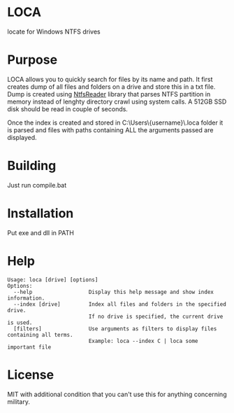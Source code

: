 # LOCA
locate for Windows NTFS drives

# Purpose
LOCA allows you to quickly search for files by its name and path. It first creates dump of all files and folders on a drive and store this in a txt file. Dump is created using [NtfsReader](https://sourceforge.net/projects/ntfsreader/) library that parses NTFS partition in memory instead of lenghty directory crawl using system calls. A 512GB SSD disk should be read in couple of seconds. 

Once the index is created and stored in C:\Users\\{username}\\.loca folder it is parsed and files with paths containing ALL the arguments passed are displayed.

# Building
Just run compile.bat

# Installation
Put exe and dll in PATH

# Help
```
Usage: loca [drive] [options]                                                                
Options:                                                                                     
  --help                  Display this help message and show index information.              
  --index [drive]         Index all files and folders in the specified drive.                
                          If no drive is specified, the current drive is used.               
  [filters]               Use arguments as filters to display files containing all terms.    
                          Example: loca --index C | loca some important file                 
```

# License 
MIT with additional condition that you can't use this for anything concerning military.
